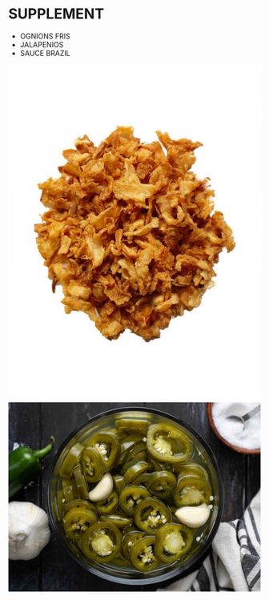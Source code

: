 # SUPPLEMENT

- OGNIONS FRIS
- JALAPENIOS
- SAUCE BRAZIL

![ognions](oignons-frits-grilles.jpg)
![jalapenos](Pickled-Jalapenos-above.jpg)